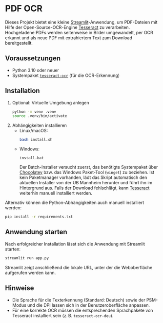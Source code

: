 # PDF OCR

Dieses Projekt bietet eine kleine [Streamlit](https://streamlit.io)-Anwendung, um PDF-Dateien mit Hilfe der Open-Source-OCR-Engine [Tesseract](https://github.com/tesseract-ocr/tesseract) zu verarbeiten. Hochgeladene PDFs werden seitenweise in Bilder umgewandelt, per OCR erkannt und als neue PDF mit extrahiertem Text zum Download bereitgestellt.

## Voraussetzungen

- Python 3.10 oder neuer
- Systempaket [`tesseract-ocr`](https://tesseract-ocr.github.io/tessdoc/Home.html) (für die OCR-Erkennung)

## Installation

1. Optional: Virtuelle Umgebung anlegen
   ```bash
   python -m venv .venv
   source .venv/bin/activate
   ```
2. Abhängigkeiten installieren
   - Linux/macOS:
     ```bash
     bash install.sh
     ```
   - Windows:
     ```
     install.bat
     ```
     Der Batch-Installer versucht zuerst, das benötigte Systempaket über
     [Chocolatey](https://chocolatey.org) bzw. das Windows Paket-Tool
     (`winget`) zu beziehen. Ist kein Paketmanager vorhanden, lädt das Skript
     automatisch den aktuellen Installer von der UB Mannheim herunter und
     führt ihn im Hintergrund aus. Falls der Download fehlschlägt, kann
     [Tesseract](https://github.com/UB-Mannheim/tesseract/wiki) weiterhin
     manuell installiert werden.

Alternativ können die Python-Abhängigkeiten auch manuell installiert werden:
```bash
pip install -r requirements.txt
```

## Anwendung starten

Nach erfolgreicher Installation lässt sich die Anwendung mit Streamlit starten:
```bash
streamlit run app.py
```
Streamlit zeigt anschließend die lokale URL, unter der die Weboberfläche aufgerufen werden kann.

## Hinweise

- Die Sprache für die Texterkennung (Standard: Deutsch) sowie der PSM-Modus und die DPI lassen sich in der Benutzeroberfläche anpassen.
- Für eine korrekte OCR müssen die entsprechenden Sprachpakete von Tesseract installiert sein (z. B. `tesseract-ocr-deu`).
